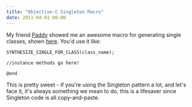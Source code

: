 ```yaml
---
title: "Objective-C Singleton Macro"
date: 2011-04-01 00:00
---
```


<p>My friend <a href="http://twitter.com/#!/tapi" target="_blank">Paddy</a> showed me an awesome macro for generating single classes, shown <a href="http://pastebin.com/yfgc28dR">here</a>.
You'd use it like:</p>

<p><code>SYNTHESIZE_SINGLE_FOR_CLASS(class_name);</code></p>

<p><code>//instance methods go here!</code></p>

<p><code>@end</code></p>

<p>This is pretty sweet - if you're using the Singleton pattern a lot, and let's face it, it's always something we mean to do, this is a lifesaver since Singleton code is all copy-and-paste.</p>

<!-- more -->

